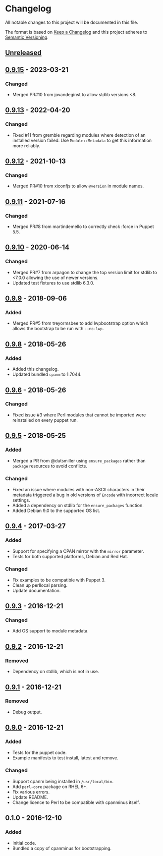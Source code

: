 # Changelog
All notable changes to this project will be documented in this file.

The format is based on [Keep a Changelog](http://keepachangelog.com/en/1.0.0/)
and this project adheres to [Semantic Versioning](http://semver.org/spec/v2.0.0.html).

## [Unreleased]

## [0.9.15] - 2023-03-21
### Changed
- Merged PR#10 from jovandeginst to allow stdlib versions <8.

## [0.9.13] - 2022-04-20
### Changed
- Fixed #11 from gremble regarding modules where detection of an
  installed version failed. Use `Module::Metadata` to get
  this information more reliably.

## [0.9.12] - 2021-10-13
### Changed
- Merged PR#10 from xiconfjs to allow `@version` in module names.

## [0.9.11] - 2021-07-16
### Changed
- Merged PR#8 from martindemello to correctly check :force in Puppet 5.5.

## [0.9.10] - 2020-06-14
### Changed
- Merged PR#7 from arpagon to change the top version limit for stdlib
  to <7.0.0 allowing the use of newer versions.
- Updated test fixtures to use stdlib 6.3.0.

## [0.9.9] - 2018-09-06
### Added
- Merged PR#5 from treyormsbee to add lwpbootstrap option which allows
  the bootstrap to be run with `--no-lwp`.

## [0.9.8] - 2018-05-26
### Added
- Added this changelog.
- Updated bundled `cpanm` to 1.7044.

## [0.9.6] - 2018-05-26
### Changed
- Fixed issue #3 where Perl modules that cannot be imported were reinstalled
  on every puppet run.

## [0.9.5] - 2018-05-25
### Added
- Merged a PR from @dutsmiller using `ensure_packages` rather than `package`
  resources to avoid conflicts.

### Changed
- Fixed an issue where modules with non-ASCII characters in their metadata
  triggered a bug in old versions of `Encode` with incorrect locale settings.
- Added a dependency on stdlib for the `ensure_packages` function.
- Added Debian 9.0 to the supported OS list.

## [0.9.4] - 2017-03-27
### Added
- Support for specifying a CPAN mirror with the `mirror` parameter.
- Tests for both supported platforms, Debian and Red Hat.

### Changed
- Fix examples to be compatible with Puppet 3.
- Clean up perllocal parsing.
- Update documentation.

## [0.9.3] - 2016-12-21
### Changed
- Add OS support to module metadata.

## [0.9.2] - 2016-12-21
### Removed
- Dependency on stdlib, which is not in use.

## [0.9.1] - 2016-12-21
### Removed
- Debug output.

## [0.9.0] - 2016-12-21
### Added
- Tests for the puppet code.
- Example manifests to test install, latest and remove.

### Changed
- Support cpanm being installed in `/usr/local/bin`.
- Add `perl-core` package on RHEL 6+.
- Fix various errors.
- Update README.
- Change licence to Perl to be compatible with cpanminus itself.

## 0.1.0 - 2016-12-10
### Added
- Initial code.
- Bundled a copy of cpanminus for bootstrapping.

[Unreleased]: https://github.com/jamesmcdonald/puppet-cpanm/compare/v0.9.15..HEAD
[0.9.15]: https://github.com/jamesmcdonald/puppet-cpanm/compare/v0.9.13..v0.9.15
[0.9.13]: https://github.com/jamesmcdonald/puppet-cpanm/compare/v0.9.12..v0.9.13
[0.9.12]: https://github.com/jamesmcdonald/puppet-cpanm/compare/v0.9.11...v0.9.12
[0.9.11]: https://github.com/jamesmcdonald/puppet-cpanm/compare/v0.9.10...v0.9.11
[0.9.10]: https://github.com/jamesmcdonald/puppet-cpanm/compare/v0.9.9...v0.9.10
[0.9.9]: https://github.com/jamesmcdonald/puppet-cpanm/compare/v0.9.8...v0.9.9
[0.9.8]: https://github.com/jamesmcdonald/puppet-cpanm/compare/v0.9.6...v0.9.8
[0.9.6]: https://github.com/jamesmcdonald/puppet-cpanm/compare/v0.9.5...v0.9.6
[0.9.5]: https://github.com/jamesmcdonald/puppet-cpanm/compare/v0.9.4...v0.9.5
[0.9.4]: https://github.com/jamesmcdonald/puppet-cpanm/compare/v0.9.3...v0.9.4
[0.9.3]: https://github.com/jamesmcdonald/puppet-cpanm/compare/v0.9.2...v0.9.3
[0.9.2]: https://github.com/jamesmcdonald/puppet-cpanm/compare/v0.9.1...v0.9.2
[0.9.1]: https://github.com/jamesmcdonald/puppet-cpanm/compare/v0.9.0...v0.9.1
[0.9.0]: https://github.com/jamesmcdonald/puppet-cpanm/compare/v0.1.0...v0.9.0
